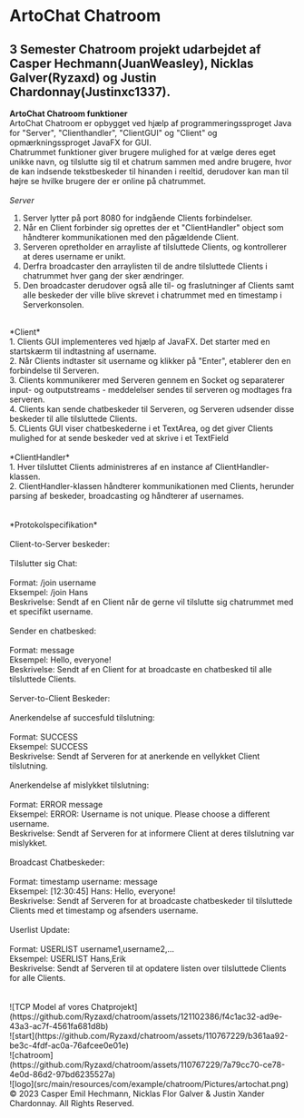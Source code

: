 # ArtoChat Chatroom
## 3 Semester Chatroom projekt udarbejdet af Casper Hechmann(JuanWeasley), Nicklas Galver(Ryzaxd) og Justin Chardonnay(Justinxc1337).

**ArtoChat Chatroom funktioner** <br />
ArtoChat Chatroom er opbygget ved hjælp af programmeringssproget Java for "Server", "Clienthandler", "ClientGUI" og "Client" og opmærkningssproget JavaFX for GUI. <br />
Chatrummet funktioner giver brugere mulighed for at vælge deres eget unikke navn, og tilslutte sig til et chatrum sammen med andre brugere, hvor de kan indsende tekstbeskeder til hinanden i reeltid, derudover kan man til højre se hvilke brugere der er online på chatrummet. <br />
<br />
*Server* <br />
1. Server lytter på port 8080 for indgående Clients forbindelser. <br />
2. Når en Client forbinder sig oprettes der et "ClientHandler" object som håndterer kommunikationen med den pågældende Client. <br />
3. Serveren opretholder en arrayliste af tilsluttede Clients, og kontrollerer at deres username er unikt. <br />
4. Derfra broadcaster den arraylisten til de andre tilsluttede Clients i chatrummet hver gang der sker ændringer. <br />
5. Den broadcaster derudover også alle til- og fraslutninger af Clients samt alle beskeder der ville blive skrevet i chatrummet med en timestamp i Serverkonsolen. <br />
<br />
*Client* <br />
1. Clients GUI implementeres ved hjælp af JavaFX. Det starter med en startskærm til indtastning af username. <br />
2. Når Clients indtaster sit username og klikker på "Enter", etablerer den en forbindelse til Serveren. <br />
3. Clients kommunikerer med Serveren gennem en Socket og separaterer input- og outputstreams - meddelelser sendes til serveren og modtages fra
      serveren. <br />
4. Clients kan sende chatbeskeder til Serveren, og Serveren udsender disse beskeder til alle tilsluttede Clients. <br />
5. CLients GUI viser chatbeskederne i et TextArea, og det giver Clients mulighed for at sende beskeder ved at skrive i et TextField <br />
<br />
*ClientHandler* <br />
1. Hver tilsluttet Clients administreres af en instance af ClientHandler-klassen. <br />
2. ClientHandler-klassen håndterer kommunikationen med Clients, herunder parsing af beskeder, broadcasting og håndterer af usernames. <br />
<br />
<br />
*Protokolspecifikation* <br />
<br />
Client-to-Server beskeder: <br />
<br />
Tilslutter sig Chat: <br />
<br />
Format: /join username <br />
Eksempel: /join Hans <br />
Beskrivelse: Sendt af en Client når de gerne vil tilslutte sig chatrummet med et specifikt username. <br />
<br />
Sender en chatbesked: <br />
<br />
Format: message <br />
Eksempel: Hello, everyone! <br />
Beskrivelse: Sendt af en Client for at broadcaste en chatbesked til alle tilsluttede Clients. <br />
<br />
Server-to-Client Beskeder: <br />
<br />
Anerkendelse af succesfuld tilslutning: <br />
<br />
Format: SUCCESS <br />
Eksempel: SUCCESS <br />
Beskrivelse: Sendt af Serveren for at anerkende en vellykket Client tilslutning. <br />
<br /> 
Anerkendelse af mislykket tilslutning: <br />
<br />
Format: ERROR message <br />
Eksempel: ERROR: Username is not unique. Please choose a different username. <br />
Beskrivelse: Sendt af Serveren for at informere Client at deres tilslutning var mislykket. <br />
<br />
Broadcast Chatbeskeder: <br />
<br />
Format: timestamp username: message <br />
Eksempel: [12:30:45] Hans: Hello, everyone! <br />
Beskrivelse: Sendt af Serveren for at broadcaste chatbeskeder til tilsluttede Clients med et timestamp og afsenders username.<br />
<br />
Userlist Update: <br />
<br />
Format: USERLIST username1,username2,... <br />
Eksempel: USERLIST Hans,Erik <br />
Beskrivelse: Sendt af Serveren til at opdatere listen over tilsluttede Clients for alle Clients. <br />
<br />
<br />
![TCP Model af vores Chatprojekt](https://github.com/Ryzaxd/chatroom/assets/121102386/f4c1ac32-ad9e-43a3-ac7f-4561fa681d8b)
<br />
 ![start](https://github.com/Ryzaxd/chatroom/assets/110767229/b361aa92-be3c-4fdf-ac0a-76afcee0e01e)
<br />
![chatroom](https://github.com/Ryzaxd/chatroom/assets/110767229/7a79cc70-ce78-4e0d-86d2-97bd6235527a)
<br />
![logo](src/main/resources/com/example/chatroom/Pictures/artochat.png)
<br />
© 2023 Casper Emil Hechmann, Nicklas Flor Galver & Justin Xander Chardonnay. All Rights Reserved.
